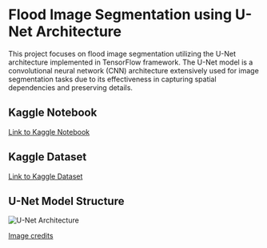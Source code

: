 # Flood Image Segmentation using U-Net Architecture

This project focuses on flood image segmentation utilizing the U-Net architecture implemented in TensorFlow framework. The U-Net model is a convolutional neural network (CNN) architecture extensively used for image segmentation tasks due to its effectiveness in capturing spatial dependencies and preserving details.

## Kaggle Notebook
[Link to Kaggle Notebook](https://www.kaggle.com/code/jvageesh11/flood-area-segmentation-unet)

## Kaggle Dataset
[Link to Kaggle Dataset](https://www.kaggle.com/datasets/faizalkarim/flood-area-segmentation)

## U-Net Model Structure
![U-Net Architecture](https://github.com/Vageesh-Jayaraman/Unet-Based-Flood-Image-Segmentation-in-TensorFlow/assets/143870355/b5bb274e-850d-45f7-9b3e-d71fbc279f76)

[Image credits](https://miro.medium.com/v2/resize:fit:1400/1*f7YOaE4TWubwaFF7Z1fzNw.png)
